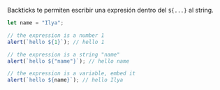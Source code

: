 Backticks te permiten escribir una expresión dentro del `${...}` al string.

```js run
let name = "Ilya";

// the expression is a number 1
alert(`hello ${1}`); // hello 1

// the expression is a string "name"
alert(`hello ${"name"}`); // hello name

// the expression is a variable, embed it
alert(`hello ${name}`); // hello Ilya
```
